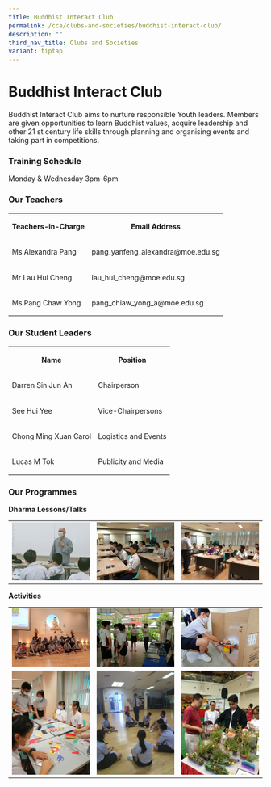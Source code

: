 ```yaml
---
title: Buddhist Interact Club
permalink: /cca/clubs-and-societies/buddhist-interact-club/
description: ""
third_nav_title: Clubs and Societies
variant: tiptap
---
```

<h1><strong>Buddhist Interact Club</strong></h1>
<p>Buddhist Interact Club aims to nurture responsible Youth leaders. Members
are given opportunities to learn Buddhist values, acquire leadership and
other 21&nbsp;st&nbsp;century life skills through planning and organising
events and taking part in competitions.</p>
<h3><strong>Training Schedule</strong></h3>
<p>Monday &amp; Wednesday 3pm-6pm</p>
<h3><strong>Our Teachers</strong></h3>
<table style="minWidth: 50px">
<colgroup>
<col>
<col>
</colgroup>
<tbody>
<tr>
<th rowspan="1" colspan="1">
<p>Teachers-in-Charge</p>
</th>
<th rowspan="1" colspan="1">
<p>Email Address</p>
</th>
</tr>
<tr>
<td rowspan="1" colspan="1">
<p>Ms Alexandra Pang</p>
</td>
<td rowspan="1" colspan="1">
<p>pang_yanfeng_alexandra@moe.edu.sg</p>
</td>
</tr>
<tr>
<td rowspan="1" colspan="1">
<p>Mr Lau Hui Cheng</p>
</td>
<td rowspan="1" colspan="1">
<p>lau_hui_cheng@moe.edu.sg</p>
</td>
</tr>
<tr>
<td rowspan="1" colspan="1">
<p>Ms Pang Chaw Yong</p>
</td>
<td rowspan="1" colspan="1">
<p>pang_chiaw_yong_a@moe.edu.sg</p>
</td>
</tr>
</tbody>
</table>
<h3><strong>Our Student Leaders</strong></h3>
<table style="minWidth: 50px">
<colgroup>
<col>
<col>
</colgroup>
<tbody>
<tr>
<th rowspan="1" colspan="1">
<p>Name</p>
</th>
<th rowspan="1" colspan="1">
<p>Position</p>
</th>
</tr>
<tr>
<td rowspan="1" colspan="1">
<p>Darren Sin Jun An</p>
</td>
<td rowspan="1" colspan="1">
<p>Chairperson</p>
</td>
</tr>
<tr>
<td rowspan="1" colspan="1">
<p>See Hui Yee</p>
</td>
<td rowspan="1" colspan="1">
<p>Vice-Chairpersons</p>
</td>
</tr>
<tr>
<td rowspan="1" colspan="1">
<p>Chong Ming Xuan Carol</p>
</td>
<td rowspan="1" colspan="1">
<p>Logistics and Events</p>
</td>
</tr>
<tr>
<td rowspan="1" colspan="1">
<p>Lucas M Tok</p>
</td>
<td rowspan="1" colspan="1">
<p>Publicity and Media</p>
</td>
</tr>
</tbody>
</table>
<h3><strong>Our Programmes</strong></h3>
<p><strong>Dharma Lessons/Talks</strong>
</p>
<table style="minWidth: 75px">
<colgroup>
<col>
<col>
<col>
</colgroup>
<tbody>
<tr>
<td rowspan="1" colspan="1">
<div class="isomer-image-wrapper">
<img style="width: 100%" height="auto" width="100%" alt="" src="/images/Cca/Buddhist%20Interact%20Club/1_1_Dharma%20session.jpg">
</div>
</td>
<td rowspan="1" colspan="1">
<div class="isomer-image-wrapper">
<img style="width: 100%" height="auto" width="100%" alt="" src="/images/Cca/Buddhist%20Interact%20Club/1-2_Meditation.jpeg">
</div>
</td>
<td rowspan="1" colspan="1">
<div class="isomer-image-wrapper">
<img style="width: 100%" height="auto" width="100%" alt="" src="/images/Cca/Buddhist%20Interact%20Club/1-3_Mindfulness%20Course%20by%20Mr%20Ong%20Pee%20Eng.jpeg">
</div>
</td>
</tr>
</tbody>
</table>
<p><strong>Activities</strong>
</p>
<table style="minWidth: 75px">
<colgroup>
<col>
<col>
<col>
</colgroup>
<tbody>
<tr>
<td rowspan="1" colspan="1">
<div class="isomer-image-wrapper">
<img style="width: 100%" height="auto" width="100%" alt="" src="/images/Cca/Buddhist%20Interact%20Club/3-5_CNY%20Angbao%20Crafts.jpeg">
</div>
</td>
<td rowspan="1" colspan="1">
<div class="isomer-image-wrapper">
<img style="width: 100%" height="auto" width="100%" alt="" src="/images/Cca/Buddhist%20Interact%20Club/3-2_CCA%20Orientation.jpeg">
</div>
</td>
<td rowspan="1" colspan="1">
<div class="isomer-image-wrapper">
<img style="width: 100%" height="auto" width="100%" alt="" src="/images/Cca/Buddhist%20Interact%20Club/3-3_Spray%20Paint%20on%20Little%20Buddha%20Statue.jpg">
</div>
</td>
</tr>
<tr>
<td rowspan="1" colspan="1">
<div class="isomer-image-wrapper">
<img style="width: 100%" height="auto" width="100%" alt="" src="/images/Cca/Buddhist%20Interact%20Club/3-4_Origami%20Seesion.jpg">
</div>
</td>
<td rowspan="1" colspan="1">
<div class="isomer-image-wrapper">
<img style="width: 100%" height="auto" width="100%" alt="" src="/images/Cca/Buddhist%20Interact%20Club/3-6_Discussion.jpeg">
</div>
</td>
<td rowspan="1" colspan="1">
<div class="isomer-image-wrapper">
<img style="width: 100%" height="auto" width="100%" alt="" src="/images/Cca/Buddhist%20Interact%20Club/2-4_NYBC.jpg">
</div>
</td>
</tr>
</tbody>
</table>
<p></p>